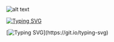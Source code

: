 ![alt text](https://64.media.tumblr.com/f09a36e15fee9fd84d86d1b6e6e92705/a88b6a901f5d520d-34/s1280x1920/e0a96d9ccd87c476ea997fa9d17fc6d0605d93a3.jpg)

[![Typing SVG](https://readme-typing-svg.demolab.com?font=Ariel&duration=2000&pause=1000&color=F7CC61&random=false&width=435&lines=%5B+Bingo+bingo+baby+!+%5D;%5B+I+love+you+%2C+ain't+that+crazy+%3F+%5D;%5B+I+want+you+%2C+I+want+you+!+%5D;%5B+Over+again+!+%5D)](https://git.io/typing-svg)

[![Typing SVG](https://readme-typing-svg.demolab.com?font=Ariel&pause=1000&color=F7DF9422&random=false&width=435&lines=read+rentry+!+(%E2%81%A0*%E2%81%A0%C2%B4%E1%B4%97%E2%81%A0%EF%BD%80%E2%81%A0)%E2%81%A0%EF%BD%A1%E2%81%A0*%EF%BE%9F%E2%81%A0%2B)](https://git.io/typing-svg)
